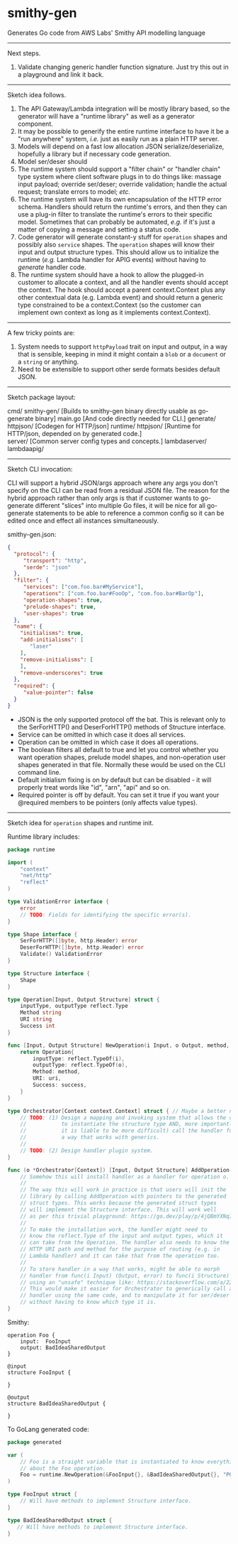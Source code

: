 # smithy-gen
Generates Go code from AWS Labs' Smithy API modelling language

---

Next steps.

1. Validate changing generic handler function signature. Just try this
   out in a playground and link it back.

---

Sketch idea follows.

1. The API Gateway/Lambda integration will be mostly library based, so
   the generator will have a "runtime library" as well as a generator
   component.
2. It may be possible to generify the entire runtime interface to have
   it be a "run anywhere" system, _i.e._ just as easily run as a plain
   HTTP server.
3. Models will depend on a fast low allocation JSON serialize/deserialize,
   hopefully a library but if necessary code generation.
4. Model ser/deser should
5. The runtime system should support a "filter chain" or "handler chain"
   type system where client software plugs in to do things like: massage
   input payload; override ser/deser; override validation; handle the
   actual request; translate errors to model; _etc._
6. The runtime system will have its own encapsulation of the HTTP error
   schema. Handlers should return the runtime's errors, and then they
   can use a plug-in filter to translate the runtime's errors to their
   specific model. Sometimes that can probably be automated, _e.g._ if
   it's just a matter of copying a message and setting a status code.
7. Code generator will generate constant-y stuff for `operation` shapes
   and possibly also `service` shapes. The `operation` shapes will know
   their input and output structure types. This should allow us to
   initialize the runtime (_e.g._ Lambda handler for APIG events) without
   having to _generate_ handler code.
8. The runtime system should have a hook to allow the plugged-in customer
   to allocate a context, and all the handler events should accept the
   context. The hook should accept a parent context.Context plus any
   other contextual data (e.g. Lambda event) and should return a
   generic type constrained to be a context.Context (so the customer
   can implement own context as long as it implements context.Context). 

---

A few tricky points are:

1. System needs to support `httpPayload` trait on input and output, in a
   way that is sensible, keeping in mind it might contain a `blob` or a
   `document` or a `string` or anything.
2. Need to be extensible to support other serde formats besides default
   JSON.

---

Sketch package layout:

cmd/
   smithy-gen/   [Builds to smithy-gen binary directly usable as go-generate binary]
      main.go    [And code directly needed for CLI.]
generate/
   httpjson/    [Codegen for HTTP/json]
runtime/
   httpjson/    [Runtime for HTTP/json, depended on by generated code.]    
server/
   [Common server config types and concepts.]
   lambdaserver/
       lambdaapig/

---

Sketch CLI invocation:

CLI will support a hybrid JSON/args approach where any args you don't
specify on the CLI can be read from a residual JSON file. The reason
for the hybrid approach rather than only args is that if customer wants
to go-generate different "slices" into multiple Go files, it will be
nice for all go-generate statements to be able to reference a common
config so it can be edited once and effect all instances simultaneously.

smithy-gen.json:

```json
{
  "protocol": {
     "transport": "http",
     "serde": "json"
  },
  "filter": {
     "services": ["com.foo.bar#MyService"],
     "operations": ["com.foo.bar#FooOp", "com.foo.bar#BarOp"],
     "operation-shapes": true,
     "prelude-shapes": true,
     "user-shapes": true
  },
  "name": {
    "initialisms": true, 
    "add-initialisms": [
       "laser"
    ],
    "remove-initialisms": [
    ],
    "remove-underscores": true
  },
  "required": {
     "value-pointer": false
  }
}
```

- JSON is the only supported protocol off the bat. This is relevant only to
  the SerForHTTP() and DeserForHTTP() methods of Structure interface.
- Service can be omitted in which case it does all services.
- Operation can be omitted in which case it does all operations.
- The boolean filters all default to true and let you control whether you want
  operation shapes, prelude model shapes, and non-operation user shapes
  generated in that file. Normally these would be used on the CLI command line.
- Default initialism fixing is on by default but can be disabled - it will
  properly treat words like "id", "arn", "api" and so on.
- Required pointer is off by default. You can set it true if you want your
  @required members to be pointers (only affects value types).

---

Sketch idea for `operation` shapes and runtime init.

Runtime library includes:

```go
package runtime

import (
	"context"
	"net/http"
	"reflect"
)

type ValidationError interface {
	error
	// TODO: Fields for identifying the specific error(s).
}

type Shape interface {
    SerForHTTP([]byte, http.Header) error
	DeserForHTTP([]byte, http.Header) error
	Validate() ValidationError
}

type Structure interface {
	Shape
}

type Operation[Input, Output Structure] struct {
    inputType, outputType reflect.Type
	Method string
	URI string
	Success int
}

func [Input, Output Structure] NewOperation(i Input, o Output, method, uri string, success int) Operation {
	return Operation{
		inputType: reflect.TypeOf(i),
		outputType: reflect.TypeOf(o),
		Method: method,
		URI: uri,
		Success: success,
    }
}

type Orchestrator[Context context.Context] struct { // Maybe a better name is Server?
	// TODO: (1) Design a mapping and invoking system that allows the orchestrator
	//           to instantiate the structure type AND, more importantly (because
	//           it is liable to be more difficult) call the handler function in
	//           a way that works with generics.
	//
	// TODO: (2) Design handler plugin system.
}

func (o *Orchestrator[Context]) [Input, Output Structure] AddOperation(o Operation[Input, Output], handler func(ctx Context, i Input) (Output, error)) {
	// Somehow this will install handler as a handler for operation o.
	//
	// The way this will work in practice is that users will init the
	// library by calling AddOperation with pointers to the generated
	// struct types. This works because the generated struct types
	// will implement the Structure interface. This will work well
	// as per this trivial playground: https://go.dev/play/p/4jQBmYXNqIl
	//
	// To make the installation work, the handler might need to
	// know the reflect.Type of the input and output types, which it
	// can take from the Operation. The handler also needs to know the
	// HTTP URI path and method for the purpose of routing (e.g. in
	// Lambda handler) and it can take that from the operation too.
	//
	// To store handler in a way that works, might be able to morph
	// handler from func(i Input) (Output, error) to func(i Structure) (Structure, error)
	// using an "unsafe" technique like: https://stackoverflow.com/a/22933640/1911388.
	// This would make it easier for Orchestrator to generically call any
	// handler using the same code, and to manipulate it for ser/deser
	// without having to know which type it is.
}
```

Smithy:

```smithy
operation Foo {
    input:  FooInput
    output: BadIdeaSharedOutput
}

@input
structure FooInput {
    
}

@output
structure BadIdeaSharedOutput {

}
```

To GoLang generated code:

```go
package generated

var (
	// Foo is a straight variable that is instantiated to know everything
	// about the Foo operation. 
	Foo = runtime.NewOperation(&FooInput{}, &BadIdeaSharedOutput{}, "POST", "/foo", 200)
)

type FooInput struct {
	// Will have methods to implement Structure interface.
}

type BadIdeaSharedOutput struct {
   // Will have methods to implement Structure interface.
}
```
